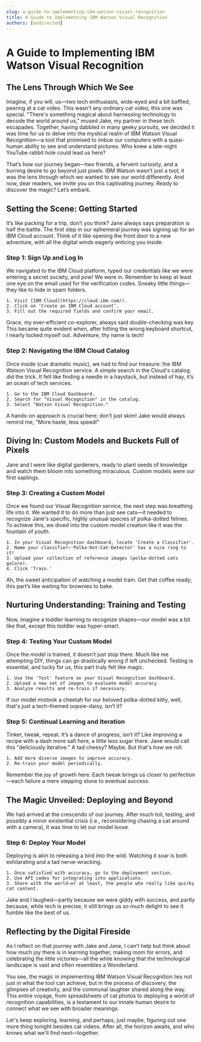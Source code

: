```yaml
---
slug: a-guide-to-implementing-ibm-watson-visual-recognition
title: A Guide to Implementing IBM Watson Visual Recognition
authors: [undirected]
---
```



# A Guide to Implementing IBM Watson Visual Recognition

## The Lens Through Which We See

Imagine, if you will, us—two tech enthusiasts, wide-eyed and a bit baffled, peering at a cat video. This wasn’t any ordinary cat video; this one was special. "There's something magical about harnessing technology to decode the world around us," mused Jake, my partner in these tech escapades. Together, having dabbled in many geeky pursuits, we decided it was time for us to delve into the mystical realm of IBM Watson Visual Recognition—a tool that promised to imbue our computers with a quasi-human ability to see and understand pictures. Who knew a late-night YouTube rabbit hole could lead us here? 

That’s how our journey began—two friends, a fervent curiosity, and a burning desire to go beyond just pixels. IBM Watson wasn’t just a tool; it was the lens through which we wanted to see our world differently. And now, dear readers, we invite you on this captivating journey. Ready to discover the magic? Let’s embark.

## Setting the Scene: Getting Started

It’s like packing for a trip, don’t you think? Jane always says preparation is half the battle. The first step in our ephemeral journey was signing up for an IBM Cloud account. Think of it like opening the front door to a new adventure, with all the digital winds eagerly enticing you inside.

### Step 1: Sign Up and Log In

We navigated to the IBM Cloud platform, typed our credentials like we were entering a secret society, and pow! We were in. Remember to keep at least one eye on the email used for the verification codes. Sneaky little things—they like to hide in spam folders.

```plaintext
1. Visit [IBM Cloud](https://cloud.ibm.com/).
2. Click on ‘Create an IBM Cloud account’.
3. Fill out the required fields and confirm your email.
```

Grace, my ever-efficient co-explorer, always said double-checking was key. This became quite evident when, after hitting the wrong keyboard shortcut, I nearly locked myself out. Adventure, thy name is tech!

### Step 2: Navigating the IBM Cloud Catalog

Once inside (cue dramatic music), we had to find our treasure: the IBM Watson Visual Recognition service. A simple search in the Cloud's catalog did the trick. It felt like finding a needle in a haystack, but instead of hay, it’s an ocean of tech services.

```plaintext
1. Go to the IBM Cloud Dashboard.
2. Search for "Visual Recognition" in the catalog.
3. Select "Watson Visual Recognition."
```

A hands-on approach is crucial here; don’t just skim! Jake would always remind me, "More haste, less speed!" 

## Diving In: Custom Models and Buckets Full of Pixels

Jane and I were like digital gardeners, ready to plant seeds of knowledge and watch them bloom into something miraculous. Custom models were our first saplings.

### Step 3: Creating a Custom Model

Once we found our Visual Recognition service, the next step was breathing life into it. We wanted it to do more than just see cats—it needed to recognize Jane's specific, highly unusual species of polka-dotted felines. To achieve this, we dived into the custom model creation like it was the fountain of youth.

```plaintext
1. In your Visual Recognition dashboard, locate 'Create a Classifier'.
2. Name your classifier—'Polka-Dot-Cat-Detector' has a nice ring to it!
3. Upload your collection of reference images (polka-dotted cats galore).
4. Click 'Train.'
```

Ah, the sweet anticipation of watching a model train. Get that coffee ready; this part’s like waiting for brownies to bake.

## Nurturing Understanding: Training and Testing

Now, imagine a toddler learning to recognize shapes—our model was a bit like that, except this toddler was hyper-smart.

### Step 4: Testing Your Custom Model

Once the model is trained, it doesn’t just stop there. Much like me attempting DIY, things can go drastically wrong if left unchecked. Testing is essential, and lucky for us, this part truly felt like magic. 

```plaintext
1. Use the 'Test' feature on your Visual Recognition dashboard.
2. Upload a new set of images to evaluate model accuracy.
3. Analyze results and re-train if necessary.
```

If our model mistook a cheetah for our beloved polka-dotted kitty, well, that's just a tech-themed oopsie-daisy, isn’t it?

### Step 5: Continual Learning and Iteration

Tinker, tweak, repeat. It’s a dance of progress, isn’t it? Like improving a recipe with a dash more salt here, a little less sugar there. Jane would call this "deliciously iterative." A tad cheesy? Maybe. But that's how we roll.

```plaintext
1. Add more diverse images to improve accuracy.
2. Re-train your model periodically.
```

Remember the joy of growth here. Each tweak brings us closer to perfection—each failure a mere stepping stone to eventual success. 

## The Magic Unveiled: Deploying and Beyond

We had arrived at the crescendo of our journey. After much toil, testing, and possibly a minor existential crisis (i.e., reconsidering chasing a cat around with a camera), it was time to let our model loose.

### Step 6: Deploy Your Model

Deploying is akin to releasing a bird into the wild. Watching it soar is both exhilarating and a tad nerve-wracking. 

```plaintext
1. Once satisfied with accuracy, go to the deployment section.
2. Use API codes for integrating into applications.
3. Share with the world—or at least, the people who really like quirky cat content.
```

Jake and I laughed—partly because we were giddy with success, and partly because, while tech is precise, it still brings us so much delight to see it fumble like the best of us.

## Reflecting by the Digital Fireside

As I reflect on that journey with Jake and Jane, I can’t help but think about how much joy there is in learning together, making room for errors, and celebrating the little victories—all the while knowing that the technological landscape is vast and often resembles a Wonderland.

You see, the magic in implementing IBM Watson Visual Recognition lies not just in what the tool can achieve, but in the process of discovery, the glimpses of creativity, and the communal laughter shared along the way. This entire voyage, from spreadsheets of cat photos to deploying a world of recognition capabilities, is a testament to our innate human desire to connect what we see with broader meanings. 

Let's keep exploring, learning, and perhaps, just maybe, figuring out one more thing tonight besides cat videos. After all, the horizon awaits, and who knows what we'll find next—together.